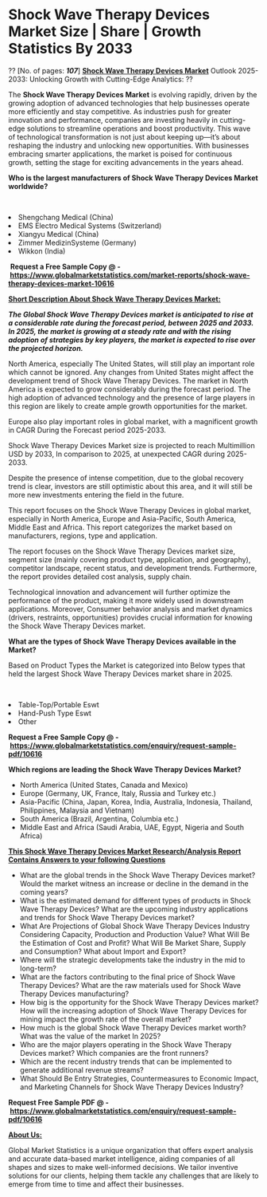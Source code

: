 <H1>Shock Wave Therapy Devices Market Size | Share | Growth Statistics By 2033</H1><p>?? [No. of pages:&nbsp;<strong><em>107</em></strong>]&nbsp;<strong><a href="https://www.globalmarketstatistics.com/market-reports/shock-wave-therapy-devices-market-10616">Shock Wave Therapy Devices&nbsp;Market</a></strong>&nbsp;Outlook 2025-2033: Unlocking Growth with Cutting-Edge Analytics: ??</p><p>The <strong>Shock Wave Therapy Devices Market</strong> is evolving rapidly, driven by the growing adoption of advanced technologies that help businesses operate more efficiently and stay competitive. As industries push for greater innovation and performance, companies are investing heavily in cutting-edge solutions to streamline operations and boost productivity. This wave of technological transformation is not just about keeping up&mdash;it&rsquo;s about reshaping the industry and unlocking new opportunities. With businesses embracing smarter applications, the market is poised for continuous growth, setting the stage for exciting advancements in the years ahead.</p><p><strong>Who is the largest manufacturers of Shock Wave Therapy Devices Market worldwide?</strong></p><p>&nbsp;<li>Shengchang Medical (China)<li> EMS Electro Medical Systems (Switzerland)<li> Xiangyu Medical (China)<li> Zimmer MedizinSysteme (Germany)<li> Wikkon (India)</p><p>&nbsp;<strong>Request a Free Sample Copy @ -&nbsp;<a href="https://www.globalmarketstatistics.com/market-reports/shock-wave-therapy-devices-market-10616">https://www.globalmarketstatistics.com/market-reports/shock-wave-therapy-devices-market-10616</a></strong></p><p><strong><u>Short Description About Shock Wave Therapy Devices Market:</u></strong></p><p><strong><em>The Global Shock Wave Therapy Devices market is anticipated to rise at a considerable rate during the forecast period, between 2025 and 2033. In 2025, the market is growing at a steady rate and with the rising adoption of strategies by key players, the market is expected to rise over the projected horizon.</em></strong></p><p>North America, especially The United States, will still play an important role which cannot be ignored. Any changes from United States might affect the development trend of Shock Wave Therapy Devices. The market in North America is expected to grow considerably during the forecast period. The high adoption of advanced technology and the presence of large players in this region are likely to create ample growth opportunities for the market.</p><p>Europe also play important roles in global market, with a magnificent growth in CAGR During the Forecast period 2025-2033.</p><p>Shock Wave Therapy Devices Market size is projected to reach Multimillion USD by 2033, In comparison to 2025, at unexpected CAGR during 2025-2033.</p><p>Despite the presence of intense competition, due to the global recovery trend is clear, investors are still optimistic about this area, and it will still be more new investments entering the field in the future.</p><p>This report focuses on the Shock Wave Therapy Devices in global market, especially in North America, Europe and Asia-Pacific, South America, Middle East and Africa. This report categorizes the market based on manufacturers, regions, type and application.</p><p>The report focuses on the Shock Wave Therapy Devices market size, segment size (mainly covering product type, application, and geography), competitor landscape, recent status, and development trends. Furthermore, the report provides detailed cost analysis, supply chain.</p><p>Technological innovation and advancement will further optimize the performance of the product, making it more widely used in downstream applications. Moreover, Consumer behavior analysis and market dynamics (drivers, restraints, opportunities) provides crucial information for knowing the Shock Wave Therapy Devices market.</p><p><strong>What are the types of Shock Wave Therapy Devices available in the Market?</strong></p><p>Based on Product Types the Market is categorized into Below types that held the largest Shock Wave Therapy Devices market share in 2025.</p><p>&nbsp;<li>Table-Top/Portable Eswt<li> Hand-Push Type Eswt<li> Other&nbsp;</p><p><strong>Request a Free Sample Copy @ -&nbsp;<a href="https://www.globalmarketstatistics.com/enquiry/request-sample-pdf/10616">https://www.globalmarketstatistics.com/enquiry/request-sample-pdf/10616</a></strong></p><p><strong>Which regions are leading the Shock Wave Therapy Devices Market?</strong></p><ul><li>North America (United States, Canada and Mexico)</li><li>Europe (Germany, UK, France, Italy, Russia and Turkey etc.)</li><li>Asia-Pacific (China, Japan, Korea, India, Australia, Indonesia, Thailand, Philippines, Malaysia and Vietnam)</li><li>South America (Brazil, Argentina, Columbia etc.)</li><li>Middle East and Africa (Saudi Arabia, UAE, Egypt, Nigeria and South Africa)</li></ul><p><strong><u>This Shock Wave Therapy Devices Market Research/Analysis Report Contains Answers to your following Questions</u></strong></p><ul><li>What are the global trends in the Shock Wave Therapy Devices market? Would the market witness an increase or decline in the demand in the coming years?</li><li>What is the estimated demand for different types of products in Shock Wave Therapy Devices? What are the upcoming industry applications and trends for Shock Wave Therapy Devices market?</li><li>What Are Projections of Global Shock Wave Therapy Devices Industry Considering Capacity, Production and Production Value? What Will Be the Estimation of Cost and Profit? What Will Be Market Share, Supply and Consumption? What about Import and Export?</li><li>Where will the strategic developments take the industry in the mid to long-term?</li><li>What are the factors contributing to the final price of Shock Wave Therapy Devices? What are the raw materials used for Shock Wave Therapy Devices manufacturing?</li><li>How big is the opportunity for the Shock Wave Therapy Devices market? How will the increasing adoption of Shock Wave Therapy Devices for mining impact the growth rate of the overall market?</li><li>How much is the global Shock Wave Therapy Devices market worth? What was the value of the market In 2025?</li><li>Who are the major players operating in the Shock Wave Therapy Devices market? Which companies are the front runners?</li><li>Which are the recent industry trends that can be implemented to generate additional revenue streams?</li><li>What Should Be Entry Strategies, Countermeasures to Economic Impact, and Marketing Channels for Shock Wave Therapy Devices Industry?</li></ul><p><strong>Request Free Sample PDF @ -&nbsp;<a href="https://www.globalmarketstatistics.com/enquiry/request-sample-pdf/10616">https://www.globalmarketstatistics.com/enquiry/request-sample-pdf/10616</a></strong></p><p><strong><u>About Us:</u></strong></p><p>Global Market Statistics&nbsp;is a unique organization that offers expert analysis and accurate data-based market intelligence, aiding companies of all shapes and sizes to make well-informed decisions. We tailor inventive solutions for our clients, helping them tackle any challenges that are likely to emerge from time to time and affect their businesses.</p>
